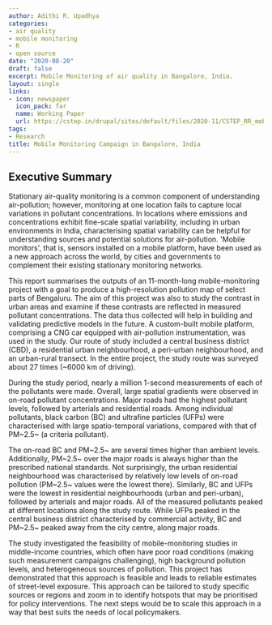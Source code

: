 ```yaml
---
author: Adithi R. Upadhya
categories:
- air quality
- mobile monitoring
- R
- open source
date: "2020-08-20"
draft: false
excerpt: Mobile Monitoring of air quality in Bangalore, India.
layout: single
links:
- icon: newspaper
  icon_pack: far
  name: Working Paper
  url: https://cstep.in/drupal/sites/default/files/2020-11/CSTEP_RR_mobile_monitoring_final.pdf
tags:
- Research
title: Mobile Monitoring Campaign in Bangalore, India
---
```


## Executive Summary

Stationary air-quality monitoring is a common component of understanding air-pollution; however, monitoring at one location fails to capture local variations in pollutant concentrations. In locations where emissions and concentrations exhibit fine-scale spatial variability, including in urban environments in India, characterising spatial variability can be helpful for understanding sources and potential solutions for air-pollution. 'Mobile monitors', that is, sensors installed on a mobile platform, have been used as a new approach across the world, by cities and governments to complement their existing stationary monitoring networks. 

This report summarises the outputs of an 11-month-long mobile-monitoring project with a goal to produce a high-resolution pollution map of select parts of Bengaluru. The aim of this project was also to study the contrast in urban areas and examine if these contrasts are reflected in measured pollutant concentrations. The data thus collected will help in building and validating predictive models in the future. A custom-built mobile platform, comprising a CNG car equipped with air-pollution instrumentation, was used in the study. Our route of study included a central business district (CBD), a residential urban neighbourhood, a peri-urban neighbourhood, and an
urban-rural transect. In the entire project, the study route was surveyed about 27 times (~6000 km of driving). 

During the study period, nearly a million 1-second measurements of each of the pollutants were made. Overall, large spatial gradients were observed in on-road pollutant concentrations. Major roads had the highest pollutant levels, followed by arterials and residential roads. Among individual pollutants, black carbon (BC) and ultrafine particles (UFPs) were characterised with large spatio-temporal variations, compared with that of PM~2.5~ (a criteria pollutant). 

The on-road BC and PM~2.5~ are several times higher than ambient levels. Additionally, PM~2.5~ over the major roads is always higher than the prescribed national standards. Not surprisingly, the urban residential neighbourhood was characterised by relatively low levels of on-road pollution (PM~2.5~ values were the lowest there). Similarly, BC and UFPs were the lowest in residential
neighbourhoods (urban and peri-urban), followed by arterials and major roads. All of the measured pollutants peaked at different locations along the study route. While UFPs peaked in the central business district characterised by commercial activity, BC and PM~2.5~ peaked away from the city centre, along major roads.


The study investigated the feasibility of mobile-monitoring studies in middle-income countries, which often have poor road conditions (making such measurement campaigns challenging), high background pollution levels, and heterogeneous sources of pollution. This project has demonstrated that this approach is feasible and leads to reliable estimates of street-level exposure. This approach can be tailored to study specific sources or regions and zoom in to identify hotspots that may be prioritised for policy interventions. The next steps would be to scale this approach in a way that best suits the needs of local policymakers.



